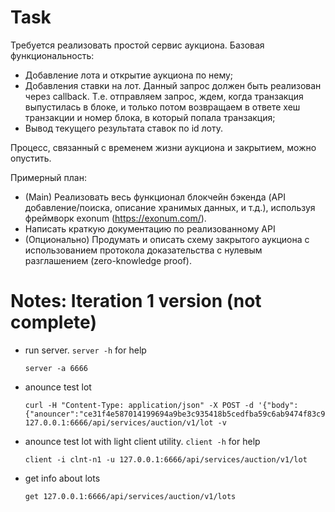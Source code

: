 Task
====
Требуется реализовать простой сервис аукциона. Базовая функциональноcть:
 - Добавление лота и открытие аукциона по нему;
 - Добавления ставки на лот. Данный запрос должен быть реализован через callback. Т.е. отправляем запрос, ждем, когда транзакция выпустилась в блоке, и только потом возвращаем в ответе хеш транзакции и номер блока, в который попала транзакция;
 - Вывод текущего результата ставок по id лоту.

Процесс, связанный с временем жизни аукциона и закрытием, можно опустить.


Примерный план:
 - (Main) Реализовать весь функционал блокчейн бэкенда (API добавление/поиска, описание хранимых данных, и т.д.), используя фреймворк exonum (https://exonum.com/).
 - Написать краткую документацию по реализованному API
 - (Опционально) Продумать и описать схему закрытого аукциона с использованием протокола доказательства с нулевым разглашением (zero-knowledge proof).


Notes: Iteration 1 version (not complete)
=========================================
 - run server. `server -h` for help
 
       server -a 6666
 - anounce test lot
     
       curl -H "Content-Type: application/json" -X POST -d '{"body":{"anouncer":"ce31f4e587014199694a9be3c935418b5cedfba59c6ab9474f83c9c5d50184cf","desc":"Tesre":"18e852b2698d587d1f8eb29b293367a946d96f71762a896b2cd760d85e7df88eb6aa6197373ac375ceec6903127d312190f720e6cc60ab5c75deac743e4c2207"}' 127.0.0.1:6666/api/services/auction/v1/lot -v
 - anounce test lot with light client utility. `client -h` for help
 
       client -i clnt-n1 -u 127.0.0.1:6666/api/services/auction/v1/lot
 - get info about lots
 
       get 127.0.0.1:6666/api/services/auction/v1/lots
